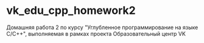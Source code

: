 # vk_edu_cpp_homework2
Домашняя работа 2 по курсу "Углубленное программирование на языке С/С++", выполняемая в рамках проекта Образовательный центр VK
